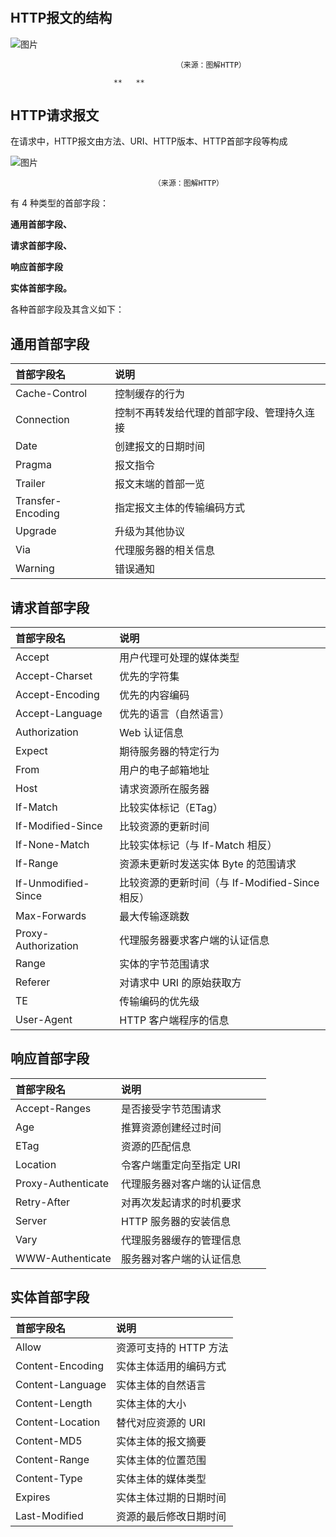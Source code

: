 # 
## **HTTP报文的结构**
![图片](https://uploader.shimo.im/f/mPhifrsjAFU782gc.png!thumbnail)

                                         （来源：图解HTTP）     

                           **   **

## **HTTP请求报文**
在请求中，HTTP报文由方法、URI、HTTP版本、HTTP首部字段等构成

![图片](https://uploader.shimo.im/f/MmOh2Z7k6xUqmEwX.png!thumbnail)

                                    （来源：图解HTTP）


有 4 种类型的首部字段：

**通用首部字段、**

**请求首部字段、**

**响应首部字段**

**实体首部字段。**

各种首部字段及其含义如下：

## 通用首部字段
| 首部字段名   | 说明   | 
|:----|:----|
| Cache-Control   | 控制缓存的行为   | 
| Connection   | 控制不再转发给代理的首部字段、管理持久连接   | 
| Date   | 创建报文的日期时间   | 
| Pragma   | 报文指令   | 
| Trailer   | 报文末端的首部一览   | 
| Transfer-Encoding   | 指定报文主体的传输编码方式   | 
| Upgrade   | 升级为其他协议   | 
| Via   | 代理服务器的相关信息   | 
| Warning   | 错误通知   | 

## 
## 请求首部字段
| 首部字段名   | 说明   | 
|:----|:----|
| Accept   | 用户代理可处理的媒体类型   | 
| Accept-Charset   | 优先的字符集   | 
| Accept-Encoding   | 优先的内容编码   | 
| Accept-Language   | 优先的语言（自然语言）   | 
| Authorization   | Web 认证信息   | 
| Expect   | 期待服务器的特定行为   | 
| From   | 用户的电子邮箱地址   | 
| Host   | 请求资源所在服务器   | 
| If-Match   | 比较实体标记（ETag）   | 
| If-Modified-Since   | 比较资源的更新时间   | 
| If-None-Match   | 比较实体标记（与 If-Match 相反）   | 
| If-Range   | 资源未更新时发送实体 Byte 的范围请求   | 
| If-Unmodified-Since   | 比较资源的更新时间（与 If-Modified-Since 相反）   | 
| Max-Forwards   | 最大传输逐跳数   | 
| Proxy-Authorization   | 代理服务器要求客户端的认证信息   | 
| Range   | 实体的字节范围请求   | 
| Referer   | 对请求中 URI 的原始获取方   | 
| TE   | 传输编码的优先级   | 
| User-Agent   | HTTP 客户端程序的信息   | 

## 
## 响应首部字段
| 首部字段名   | 说明   | 
|:----|:----|
| Accept-Ranges   | 是否接受字节范围请求   | 
| Age   | 推算资源创建经过时间   | 
| ETag   | 资源的匹配信息   | 
| Location   | 令客户端重定向至指定 URI   | 
| Proxy-Authenticate   | 代理服务器对客户端的认证信息   | 
| Retry-After   | 对再次发起请求的时机要求   | 
| Server   | HTTP 服务器的安装信息   | 
| Vary   | 代理服务器缓存的管理信息   | 
| WWW-Authenticate   | 服务器对客户端的认证信息   | 

## 
## 实体首部字段
| 首部字段名   | 说明   | 
|:----|:----|
| Allow   | 资源可支持的 HTTP 方法   | 
| Content-Encoding   | 实体主体适用的编码方式   | 
| Content-Language   | 实体主体的自然语言   | 
| Content-Length   | 实体主体的大小   | 
| Content-Location   | 替代对应资源的 URI   | 
| Content-MD5   | 实体主体的报文摘要   | 
| Content-Range   | 实体主体的位置范围   | 
| Content-Type   | 实体主体的媒体类型   | 
| Expires   | 实体主体过期的日期时间   | 
| Last-Modified   | 资源的最后修改日期时间   | 



